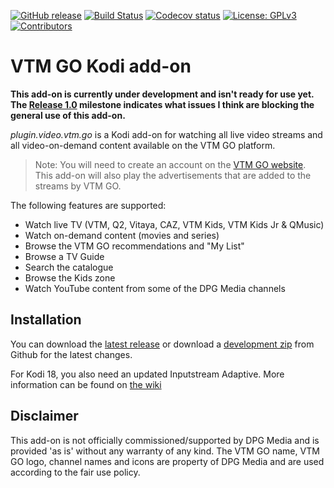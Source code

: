 [![GitHub release](https://img.shields.io/github/release/michaelarnauts/plugin.video.vtm.go.svg?include_prereleases)](https://github.com/michaelarnauts/plugin.video.vtm.go/releases)
[![Build Status](https://travis-ci.com/michaelarnauts/plugin.video.vtm.go.svg?branch=master)](https://travis-ci.com/michaelarnauts/plugin.video.vtm.go)
[![Codecov status](https://img.shields.io/codecov/c/github/michaelarnauts/plugin.video.vtm.go/master)](https://codecov.io/gh/michaelarnauts/plugin.video.vtm.go/branch/master)
[![License: GPLv3](https://img.shields.io/badge/License-GPLv3-yellow.svg)](https://opensource.org/licenses/GPL-3.0)
[![Contributors](https://img.shields.io/github/contributors/michaelarnauts/plugin.video.vtm.go.svg)](https://github.com/michaelarnauts/plugin.video.vtm.go/graphs/contributors)

# VTM GO Kodi add-on

**This add-on is currently under development and isn't ready for use yet. The [Release 1.0](https://github.com/michaelarnauts/plugin.video.vtm.go/issues?q=is%3Aopen+is%3Aissue+milestone%3A%22Release+1.0%22) milestone indicates what issues I think are blocking the general use of this add-on.**

*plugin.video.vtm.go* is a Kodi add-on for watching all live video streams and all video-on-demand content available on the VTM GO platform. 

> Note: You will need to create an account on the [VTM GO website](https://vtm.be/vtmgo). This add-on will also play the advertisements that are added to the streams by VTM GO.

The following features are supported:
* Watch live TV (VTM, Q2, Vitaya, CAZ, VTM Kids, VTM Kids Jr & QMusic)
* Watch on-demand content (movies and series)
* Browse the VTM GO recommendations and "My List"
* Browse a TV Guide
* Search the catalogue
* Browse the Kids zone
* Watch YouTube content from some of the DPG Media channels

## Installation

You can download the [latest release](https://github.com/michaelarnauts/plugin.video.vtm.go/releases) or download a [development zip](https://github.com/michaelarnauts/plugin.video.vtm.go/archive/master.zip) from Github for the latest changes.

For Kodi 18, you also need an updated Inputstream Adaptive. More information can be found on [the wiki](https://github.com/michaelarnauts/plugin.video.vtm.go/wiki/Inputstream-Adaptive)

## Disclaimer

This add-on is not officially commissioned/supported by DPG Media and is provided 'as is' without any warranty of any kind.
The VTM GO name, VTM GO logo, channel names and icons are property of DPG Media and are used according to the fair use policy. 
